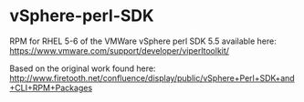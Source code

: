 vSphere-perl-SDK
================

RPM for RHEL 5-6 of the VMWare vSphere perl SDK 5.5 available here: https://www.vmware.com/support/developer/viperltoolkit/

Based on the original work found here: http://www.firetooth.net/confluence/display/public/vSphere+Perl+SDK+and+CLI+RPM+Packages
